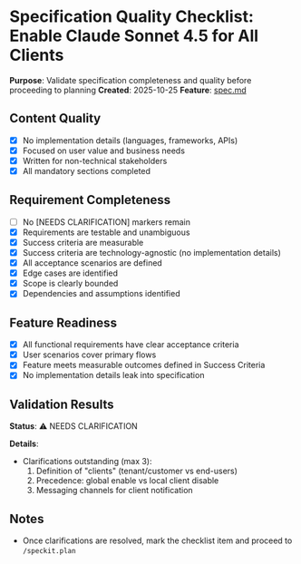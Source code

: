 # Specification Quality Checklist: Enable Claude Sonnet 4.5 for All Clients

**Purpose**: Validate specification completeness and quality before proceeding to planning
**Created**: 2025-10-25
**Feature**: [spec.md](../spec.md)

## Content Quality

- [x] No implementation details (languages, frameworks, APIs)
- [x] Focused on user value and business needs
- [x] Written for non-technical stakeholders
- [x] All mandatory sections completed

## Requirement Completeness

- [ ] No [NEEDS CLARIFICATION] markers remain
- [x] Requirements are testable and unambiguous
- [x] Success criteria are measurable
- [x] Success criteria are technology-agnostic (no implementation details)
- [x] All acceptance scenarios are defined
- [x] Edge cases are identified
- [x] Scope is clearly bounded
- [x] Dependencies and assumptions identified

## Feature Readiness

- [x] All functional requirements have clear acceptance criteria
- [x] User scenarios cover primary flows
- [x] Feature meets measurable outcomes defined in Success Criteria
- [x] No implementation details leak into specification

## Validation Results

**Status**: ⚠️ NEEDS CLARIFICATION

**Details**:
- Clarifications outstanding (max 3):
  1) Definition of "clients" (tenant/customer vs end-users)
  2) Precedence: global enable vs local client disable
  3) Messaging channels for client notification

## Notes

- Once clarifications are resolved, mark the checklist item and proceed to `/speckit.plan`
